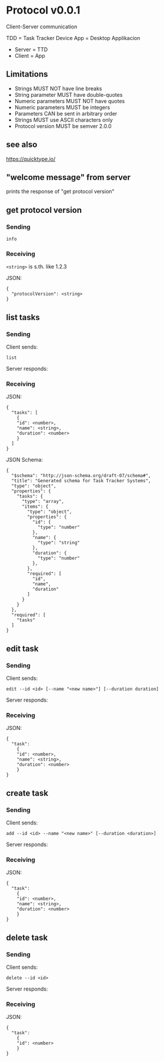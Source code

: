 # Protocol v0.0.1

Client-Server communication

TDD = Task Tracker Device
App = Desktop Applikacion

- Server = TTD
- Client = App

## Limitations
- Strings MUST NOT have line breaks
- String parameter MUST have double-quotes
- Numeric parameters MUST NOT have quotes
- Numeric parameters MUST be integers
- Parameters CAN be sent in arbitrary order
- Strings MUST use ASCII characters only
- Protocol version MUST be semver 2.0.0

## see also

https://quicktype.io/

## "welcome message" from server

prints the response of "get protocol version"



## get protocol version
### Sending 

    info
    
### Receiving

`<string>` is s.th. like 1.2.3 

JSON:

    {
      "protocolVersion": <string>
    }

## list tasks

### Sending 

Client sends:

    list
    
Server responds:

### Receiving

JSON:

    {
      "tasks": [
        {
        "id": <number>,
        "name": <string>,
        "duration": <number>
        }
      ]
    }

JSON Schema:

```
{
  "$schema": "http://json-schema.org/draft-07/schema#",
  "title": "Generated schema for Task Tracker Systems",
  "type": "object",
  "properties": {
    "tasks": {
      "type": "array",
      "items": {
        "type": "object",
        "properties": {
          "id": {
            "type": "number"
          },
          "name": {
            "type": "string"
          },
          "duration": {
            "type": "number"
          },
        },
        "required": [
          "id",
          "name",
          "duration"
        ]
      }
    }
  },
  "required": [
    "tasks"
  ]
}
``` 
    
    

## edit task


### Sending 

Client sends:

    edit --id <id> [--name "<new name>"] [--duration duration] 
    
Server responds:

### Receiving

JSON:

    {
      "task":
        {
        "id": <number>,
        "name": <string>,
        "duration": <number>
        }
    }

## create task 

### Sending 

Client sends:

    add --id <id> --name "<new name>" [--duration <duration>]
    
Server responds:

### Receiving

JSON:

    {
      "task":
        {
        "id": <number>,
        "name": <string>,
        "duration": <number>
        }
    }


## delete task

### Sending 

Client sends:

    delete --id <id>
    
Server responds:

### Receiving

JSON:

    {
      "task":
        {
        "id": <number>
        }
    }





